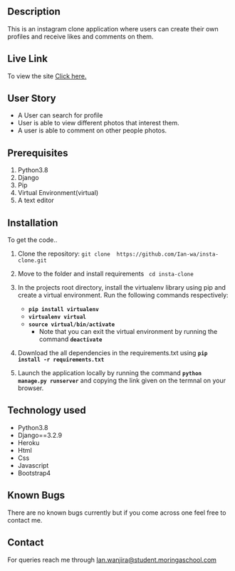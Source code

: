 ## Description
This is an instagram clone application where users can create their own profiles and receive likes and comments on them.

## Live Link
To view the site [Click here.](https://insta-ian.herokuapp.com/)

## User Story

* A User can search for profile
* User is able to view different photos that interest them.
* A user is able to comment on other people photos.

## Prerequisites

1. Python3.8
2. Django
3. Pip
4. Virtual Environment(virtual)
5. A text editor 

##  Installation

To get the code..

1. Clone the repository:
 `git clone  https://github.com/Ian-wa/insta-clone.git`

2. Move to the folder and install requirements
 ` cd insta-clone`
 3. In the projects root directory, install the virtualenv library using pip and create a virtual environment. Run the following commands respectively:
    - **`pip install virtualenv`**
    - **`virtualenv virtual`**
    - **`source virtual/bin/activate`**
        * Note that you can exit the virtual environment by running the command **`deactivate`**
4. Download the all dependencies in the requirements.txt using **`pip install -r requirements.txt`**
5. Launch the application locally by running the command **`python manage.py runserver`** and copying the link given on the termnal on your browser.

## Technology used

* Python3.8
* Django==3.2.9
* Heroku
* Html
* Css
* Javascript
* Bootstrap4

## Known Bugs

There are no known bugs currently but if you come across one feel free to contact me.

## Contact

For queries reach me through [Ian.wanjira@student.moringaschool.com](ian.wanjira@student.moringaschool.com)